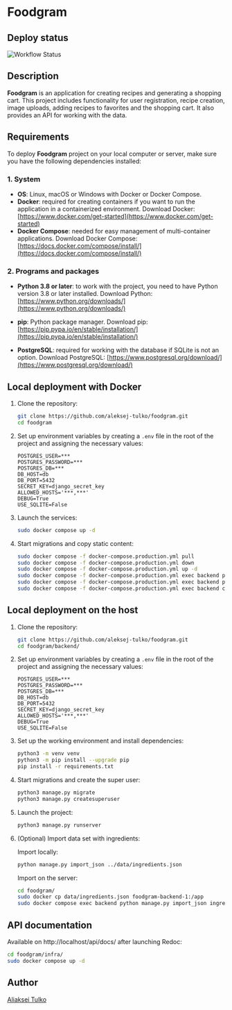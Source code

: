 # Foodgram

## Deploy status
![Workflow Status](https://github.com/aleksej-tulko/foodgram/actions/workflows/foodgram_workflow.yml/badge.svg)


## Description

**Foodgram** is an application for creating recipes and generating a shopping cart. This project includes functionality for user registration, recipe creation, image uploads, adding recipes to favorites and the shopping cart. It also provides an API for working with the data.


## Requirements

To deploy **Foodgram** project on your local computer or server, make sure you have the following dependencies installed:

### 1. System

- **OS**: Linux, macOS or Windows with Docker or Docker Compose.
- **Docker**: required for creating containers if you want to run the application in a containerized environment. Download Docker: [https://www.docker.com/get-started](https://www.docker.com/get-started)
- **Docker Compose**: needed for easy management of multi-container applications. Download Docker Compose: [https://docs.docker.com/compose/install/](https://docs.docker.com/compose/install/)

### 2. Programs and packages

- **Python 3.8 or later**: to work with the project, you need to have Python version 3.8 or later installed. Download Python: [https://www.python.org/downloads/](https://www.python.org/downloads/)

- **pip**: Python package manager. Download pip: [https://pip.pypa.io/en/stable/installation/](https://pip.pypa.io/en/stable/installation/)

- **PostgreSQL**: required for working with the database if SQLite is not an option. Download PostgreSQL: [https://www.postgresql.org/download/](https://www.postgresql.org/download/)


## Local deployment with Docker

1. Clone the repository:

    ```bash
    git clone https://github.com/aleksej-tulko/foodgram.git
    cd foodgram
    ```

2. Set up environment variables by creating a `.env` file in the root of the project and assigning the necessary values:

    ```env
    POSTGRES_USER=***
    POSTGRES_PASSWORD=***
    POSTGRES_DB=***
    DB_HOST=db
    DB_PORT=5432
    SECRET_KEY=django_secret_key
    ALLOWED_HOSTS='***,***'
    DEBUG=True
    USE_SQLITE=False
    ```

3. Launch the services:

    ```bash
    sudo docker compose up -d
    ```

6. Start migrations and copy static content:

    ```bash
    sudo docker compose -f docker-compose.production.yml pull
    sudo docker compose -f docker-compose.production.yml down
    sudo docker compose -f docker-compose.production.yml up -d
    sudo docker compose -f docker-compose.production.yml exec backend python manage.py migrate
    sudo docker compose -f docker-compose.production.yml exec backend python manage.py collectstatic
    sudo docker compose -f docker-compose.production.yml exec backend cp -r /app/collected_static/. /backend_static/static/
    ```

## Local deployment on the host

1. Clone the repository:

    ```bash
    git clone https://github.com/aleksej-tulko/foodgram.git
    cd foodgram/backend/
    ```

2. Set up environment variables by creating a `.env` file in the root of the project and assigning the necessary values:

    ```env
    POSTGRES_USER=***
    POSTGRES_PASSWORD=***
    POSTGRES_DB=***
    DB_HOST=db
    DB_PORT=5432
    SECRET_KEY=django_secret_key
    ALLOWED_HOSTS='***,***'
    DEBUG=True
    USE_SQLITE=False
    ```

3. Set up the working environment and install dependencies:

    ```bash
    python3 -m venv venv
    python3 -m pip install --upgrade pip
    pip install -r requirements.txt
    ```

4. Start migrations and create the super user:

    ```bash
    python3 manage.py migrate
    python3 manage.py createsuperuser
    ```

5. Launch the project:

    ```bash
    python3 manage.py runserver
    ```

6. (Optional) Import data set with ingredients:

    Import locally:
    ```bash
    python manage.py import_json ../data/ingredients.json
    ```

    Import on the server:
    ```bash
    cd foodgram/
    sudo docker cp data/ingredients.json foodgram-backend-1:/app
    sudo docker compose exec backend python manage.py import_json ingredients.json
    ```

## API documentation

Available on http://localhost/api/docs/ after launching Redoc:

```bash
cd foodgram/infra/
sudo docker compose up -d
```

## Author
[Aliaksei Tulko](https://github.com/aleksej-tulko)